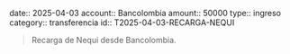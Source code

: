 date:: 2025-04-03
account:: Bancolombia
amount:: 50000
type:: ingreso
category:: transferencia
id:: T2025-04-03-RECARGA-NEQUI

> Recarga de Nequi desde Bancolombia.
